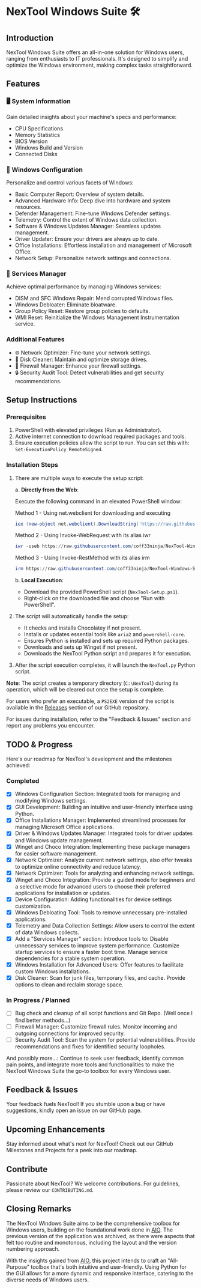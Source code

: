 # NexTool Windows Suite 🛠️

## Introduction

NexTool Windows Suite offers an all-in-one solution for Windows users, ranging from enthusiasts to IT professionals. It's designed to simplify and optimize the Windows environment, making complex tasks straightforward.

## Features

### 🖥️ System Information

Gain detailed insights about your machine's specs and performance:

- CPU Specifications
- Memory Statistics
- BIOS Version
- Windows Build and Version
- Connected Disks

### 🔧 Windows Configuration

Personalize and control various facets of Windows:

- Basic Computer Report: Overview of system details.
- Advanced Hardware Info: Deep dive into hardware and system resources.
- Defender Management: Fine-tune Windows Defender settings.
- Telemetry: Control the extent of Windows data collection.
- Software & Windows Updates Manager: Seamless updates management.
- Driver Updater: Ensure your drivers are always up to date.
- Office Installations: Effortless installation and management of Microsoft Office.
- Network Setup: Personalize network settings and connections.

### 🚀 Services Manager

Achieve optimal performance by managing Windows services:

- DISM and SFC Windows Repair: Mend corrupted Windows files.
- Windows Debloater: Eliminate bloatware.
- Group Policy Reset: Restore group policies to defaults.
- WMI Reset: Reinitialize the Windows Management Instrumentation service.

### Additional Features

- 🌐 Network Optimizer: Fine-tune your network settings.
- 💽 Disk Cleaner: Maintain and optimize storage drives.
- 🚫 Firewall Manager: Enhance your firewall settings.
- 🔒 Security Audit Tool: Detect vulnerabilities and get security recommendations.

## Setup Instructions

### Prerequisites

1. PowerShell with elevated privileges (Run as Administrator).
2. Active internet connection to download required packages and tools.
3. Ensure execution policies allow the script to run. You can set this with: `Set-ExecutionPolicy RemoteSigned`.

### Installation Steps

1. There are multiple ways to execute the setup script:

   a. **Directly from the Web**:

   Execute the following command in an elevated PowerShell window:

   Method 1 - Using net.webclient for downloading and executing

   ```powershell
   iex (new-object net.webclient).DownloadString('https://raw.githubusercontent.com/coff33ninja/NexTool-Windows-Suite/master/AdminLaunchOption.ps1')
   ```

   Method 2 - Using Invoke-WebRequest with its alias iwr

   ```powershell
   iwr -useb https://raw.githubusercontent.com/coff33ninja/NexTool-Windows-Suite/master/AdminLaunchOption.ps1 | iex
   ```

   Method 3 - Using Invoke-RestMethod with its alias irm

   ```powershell
   irm https://raw.githubusercontent.com/coff33ninja/NexTool-Windows-Suite/master/AdminLaunchOption.ps1 | iex
   ```

   b. **Local Execution**:

   - Download the provided PowerShell script (`NexTool-Setup.ps1`).
   - Right-click on the downloaded file and choose "Run with PowerShell".

2. The script will automatically handle the setup:

   - It checks and installs Chocolatey if not present.
   - Installs or updates essential tools like `aria2` and `powershell-core`.
   - Ensures Python is installed and sets up required Python packages.
   - Downloads and sets up Winget if not present.
   - Downloads the NexTool Python script and prepares it for execution.

3. After the script execution completes, it will launch the `NexTool.py` Python script.

**Note**: The script creates a temporary directory (`C:\NexTool`) during its operation, which will be cleared out once the setup is complete.

For users who prefer an executable, a `PS2EXE` version of the script is available in the [Releases](https://github.com/coff33ninja/NexTool-Windows-Suite/releases) section of our GitHub repository.

For issues during installation, refer to the "Feedback & Issues" section and report any problems you encounter.

## TODO & Progress

Here's our roadmap for NexTool's development and the milestones achieved:

### Completed

- [x] Windows Configuration Section: Integrated tools for managing and modifying Windows settings.
- [x] GUI Development: Building an intuitive and user-friendly interface using Python.
- [x] Office Installations Manager: Implemented streamlined processes for managing Microsoft Office applications.
- [x] Driver & Windows Updates Manager: Integrated tools for driver updates and Windows update management.
- [x] Winget and Choco Integration: Implementing these package managers for easier software management.
- [x] Network Optimizer: Analyze current network settings, also offer tweaks to optimize online connectivity and reduce latency.
- [x] Network Optimizer: Tools for analyzing and enhancing network settings.
- [x] Winget and Choco Integration: Provide a guided mode for beginners and a selective mode for advanced users to choose their preferred applications for installation or updates.
- [x] Device Configuration: Adding functionalities for device settings customization.
- [x] Windows Debloating Tool: Tools to remove unnecessary pre-installed applications.
- [x] Telemetry and Data Collection Settings: Allow users to control the extent of data Windows collects.
- [x] Add a "Services Manager" section: Introduce tools to:
      Disable unnecessary services to improve system performance.
      Customize startup services to ensure a faster boot time.
      Manage service dependencies for a stable system operation.
- [x] Windows Installation for Advanced Users: Offer features to facilitate custom Windows installations.
- [x] Disk Cleaner: Scan for junk files, temporary files, and cache. Provide options to clean and reclaim storage space.

### In Progress / Planned

- [ ] Bug check and cleanup of all script functions and Git Repo. (Well once I find better methods...)
- [ ] Firewall Manager: Customize firewall rules. Monitor incoming and outgoing connections for improved security.
- [ ] Security Audit Tool: Scan the system for potential vulnerabilities. Provide recommendations and fixes for identified security loopholes.

And possibly more...: Continue to seek user feedback, identify common pain points, and integrate more tools and functionalities to make the NexTool Windows Suite the go-to toolbox for every Windows user.

## Feedback & Issues

Your feedback fuels NexTool! If you stumble upon a bug or have suggestions, kindly open an issue on our GitHub page.

## Upcoming Enhancements

Stay informed about what's next for NexTool! Check out our GitHub Milestones and Projects for a peek into our roadmap.

## Contribute

Passionate about NexTool? We welcome contributions. For guidelines, please review our `CONTRIBUTING.md`.

## Closing Remarks

The NexTool Windows Suite aims to be the comprehensive toolbox for Windows users, building on the foundational work done in [AIO](https://github.com/coff33ninja/AIO). The previous version of the application was archived, as there were aspects that felt too routine and monotonous, including the layout and the version numbering approach.

With the insights gained from [AIO](https://github.com/coff33ninja/AIO), this project intends to craft an "All-Purpose" toolbox that's both intuitive and user-friendly. Using Python for the GUI allows for a more dynamic and responsive interface, catering to the diverse needs of Windows users.
